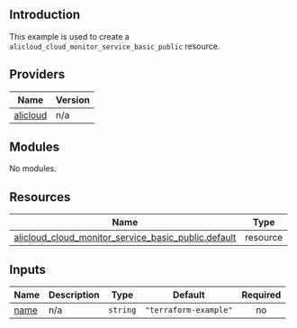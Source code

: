 <!-- BEGIN_TF_DOCS -->
## Introduction

This example is used to create a `alicloud_cloud_monitor_service_basic_public` resource.

## Providers

| Name | Version |
|------|---------|
| <a name="provider_alicloud"></a> [alicloud](#provider\_alicloud) | n/a |

## Modules

No modules.

## Resources

| Name | Type |
|------|------|
| [alicloud_cloud_monitor_service_basic_public.default](https://registry.terraform.io/providers/aliyun/alicloud/latest/docs/resources/cloud_monitor_service_basic_public) | resource |

## Inputs

| Name | Description | Type | Default | Required |
|------|-------------|------|---------|:--------:|
| <a name="input_name"></a> [name](#input\_name) | n/a | `string` | `"terraform-example"` | no |
<!-- END_TF_DOCS -->    